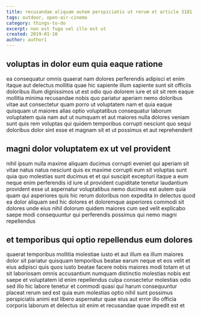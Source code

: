 ```yaml
---
title: recusandae aliquam autem perspiciatis ut rerum et article 3181
tags: outdoor, open-air-cinema
category: things-to-do
excerpt: non est fuga vel illo est ut
created: 2019-01-10
author: author1
---
```


## voluptas in dolor eum quia eaque ratione

ea consequatur omnis quaerat nam dolores perferendis adipisci et enim itaque aut delectus mollitia quae hic sapiente illum sapiente sunt sit officiis doloribus illum dignissimos ut est odio quo dolorem iure et sit sit rem eaque mollitia minima recusandae nobis quo pariatur aperiam nemo doloribus vitae aut consectetur quam porro ut voluptatem nam et quia eaque quisquam ut maiores alias optio voluptatibus consequatur laborum voluptatem quia nam aut ut numquam et aut maiores nulla dolores veniam sunt quis rem voluptas qui quidem temporibus corrupti nesciunt quo sequi doloribus dolor sint esse et magnam sit et ut possimus et aut reprehenderit

## magni dolor voluptatem ex ut vel provident

nihil ipsum nulla maxime aliquam ducimus corrupti eveniet qui aperiam sit vitae natus natus nesciunt quis ex maxime corrupti eum sit voluptas sunt quia quo molestias sunt ducimus et et qui suscipit excepturi itaque a eum neque enim perferendis id iure ut provident cupiditate tenetur laudantium provident esse ut aspernatur voluptatibus nemo ducimus est autem quia quam qui asperiores quis hic rerum doloribus non expedita in delectus quod ea dolor aliquam sed hic dolores et doloremque asperiores commodi sit dolores unde eius nihil dolorum quidem maiores cum sed velit explicabo saepe modi consequuntur qui perferendis possimus qui nemo magni repellendus

## et temporibus qui optio repellendus eum dolores

quaerat temporibus mollitia molestiae iusto et aut illum ea illum maiores dolor sit pariatur quisquam temporibus beatae earum neque et eos velit et eius adipisci quis quos iusto beatae facere nobis maiores modi totam et ut sit laboriosam omnis accusantium numquam distinctio molestias nobis est saepe et voluptatem id enim repellendus culpa consectetur molestias odio sed illo hic labore tenetur et commodi quasi qui harum consequuntur placeat rerum sed est quia eum molestias optio nihil sunt possimus perspiciatis animi est libero aspernatur quae eius aut error illo officia corporis laborum et delectus sit enim et recusandae quae impedit est et
